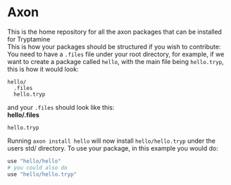 # Axon
This is the home repository for all the axon packages that can be installed for Tryptamine <br>
This is how your packages should be structured if you wish to contribute: <br>
You need to have a `.files` file under your root directory, for example, if we want to create a package called `hello`, with the main file being `hello.tryp`, this is how it would look: <br>
```
hello/
  .files
  hello.tryp
```
and your `.files` should look like this: <br>
**hello/.files** <br>
```
hello.tryp
```
Running `axon install hello` will now install `hello/hello.tryp` under the users std/ directory. To use your package, in this example you would do: <br>
```python
use "hello/hello"
# you could also do
use "hello/hello.tryp"
```
